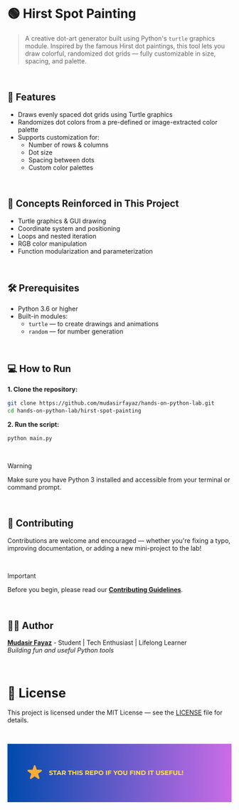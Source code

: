 # 🟢 Hirst Spot Painting

> A creative dot-art generator built using Python's `turtle` graphics module. Inspired by the famous Hirst dot paintings, this tool lets you draw colorful, randomized dot grids — fully customizable in size, spacing, and palette.

<br/>

## 🎯 Features

- Draws evenly spaced dot grids using Turtle graphics
- Randomizes dot colors from a pre-defined or image-extracted color palette
- Supports customization for:
  - Number of rows & columns
  - Dot size
  - Spacing between dots
  - Custom color palettes

<br/>

## 🧠 Concepts Reinforced in This Project

- Turtle graphics & GUI drawing
- Coordinate system and positioning
- Loops and nested iteration
- RGB color manipulation
- Function modularization and parameterization

<br/>

## 🛠️ Prerequisites

- Python 3.6 or higher
- Built-in modules:
  - `turtle` — to create drawings and animations
  - `random` — for number generation

<br/>

## 💻 How to Run

**1. Clone the repository:**

```bash
git clone https://github.com/mudasirfayaz/hands-on-python-lab.git
cd hands-on-python-lab/hirst-spot-painting
```

**2. Run the script:**

```bash
python main.py
```

<br/>

> [!WARNING]
> Make sure you have Python 3 installed and accessible from your terminal or command prompt.

<br/>

## 🤝 Contributing

Contributions are welcome and encouraged — whether you're fixing a typo, improving documentation, or adding a new mini-project to the lab!

<br/>

> [!IMPORTANT]
> Before you begin, please read our [**Contributing Guidelines**](/CONTRIBUTING.md).

<br/>

## 🧑‍💻 Author

**[Mudasir Fayaz](https://github.com/mudasirfayaz/)** - Student | Tech Enthusiast | Lifelong Learner<br/>
_Building fun and useful Python tools_

<br/>

# 📜 License

This project is licensed under the MIT License — see the [LICENSE](./LICENSE) file for details.

<br/>

![Star](/assets/docs/star.png)
